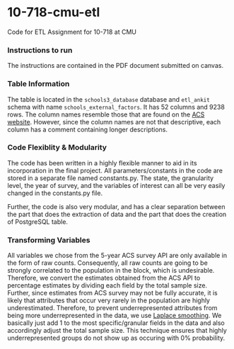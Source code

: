 # 10-718-cmu-etl
Code for ETL Assignment for 10-718 at CMU

### Instructions to run

The instructions are contained in the PDF document submitted on canvas.

### Table Information

The table is located in the `schools3_database` database and `etl_ankit` schema with name `schools_external_factors`. It has 52 columns and 9238 rows. The column names resemble those that are found on the [ACS website](https://api.census.gov/data/2018/acs/acs5/variables.html). However, since the column names are not that descriptive, each column has a comment containing longer descriptions.


### Code Flexiblity & Modularity

The code has been written in a highly flexible manner to aid in its incorporation in the final project. All parameters/constants in the code are stored in a separate file named constants.py. The state, the granularity level, the year of survey, and the variables of interest can all be very easily changed in the constants.py file.

Further, the code is also very modular, and has a clear separation between the part that does the extraction of data and the part that does the creation of PostgreSQL table.

### Transforming Variables

All variables we chose from the 5-year ACS survey API are only available in the form of raw counts. Consequently, all raw counts are going to be strongly correlated to the population in the block, which is undesirable. Therefore, we convert the estimates obtained from the ACS API to percentage estimates by dividing each field by the total sample size. Further, since estimates from ACS survey may not be fully accurate, it is likely that attributes that occur very rarely in the population are highly underestimated. Therefore, to prevent underrepresented attributes from being more underrepresented in the data, we use [Laplace smoothing](https://en.wikipedia.org/wiki/Additive_smoothing). We basically just add 1 to the most specific/granular fields in the data and also accordingly adjust the total sample size. This technique ensures that highly underrepresented groups do not show up as occuring with 0% probability.
